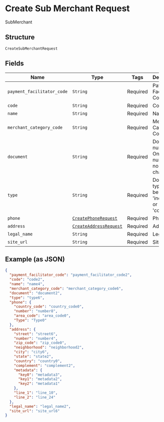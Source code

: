 
# Create Sub Merchant Request

SubMerchant

## Structure

`CreateSubMerchantRequest`

## Fields

| Name | Type | Tags | Description |
|  --- | --- | --- | --- |
| `payment_facilitator_code` | `String` | Required | Payment Facilitator Code |
| `code` | `String` | Required | Code |
| `name` | `String` | Required | Name |
| `merchant_category_code` | `String` | Required | Merchant Category Code |
| `document` | `String` | Required | Document number. Only numbers, no special characters. |
| `type` | `String` | Required | Document type. Can be either 'individual' or 'company' |
| `phone` | [`CreatePhoneRequest`](../../doc/models/create-phone-request.md) | Required | Phone |
| `address` | [`CreateAddressRequest`](../../doc/models/create-address-request.md) | Required | Address |
| `legal_name` | `String` | Required | Legal name |
| `site_url` | `String` | Required | Site Url |

## Example (as JSON)

```json
{
  "payment_facilitator_code": "payment_facilitator_code2",
  "code": "code2",
  "name": "name4",
  "merchant_category_code": "merchant_category_code6",
  "document": "document2",
  "type": "type6",
  "phone": {
    "country_code": "country_code0",
    "number": "number8",
    "area_code": "area_code0",
    "Type": "Type0"
  },
  "address": {
    "street": "street6",
    "number": "number4",
    "zip_code": "zip_code0",
    "neighborhood": "neighborhood2",
    "city": "city6",
    "state": "state2",
    "country": "country0",
    "complement": "complement2",
    "metadata": {
      "key0": "metadata3",
      "key1": "metadata2",
      "key2": "metadata1"
    },
    "line_1": "line_10",
    "line_2": "line_24"
  },
  "legal_name": "legal_name2",
  "site_url": "site_url6"
}
```

